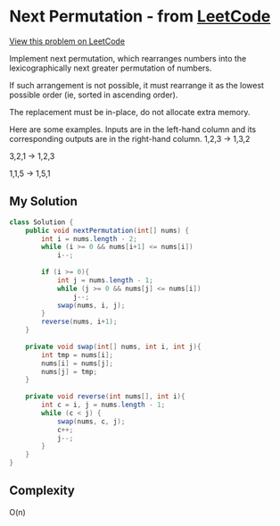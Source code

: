 # Next Permutation - from [LeetCode](https://leetcode.com)
[View this problem on LeetCode](https://leetcode.com/problems/next-permutation/description/)

Implement next permutation, which rearranges numbers into the lexicographically next greater permutation of numbers.

If such arrangement is not possible, it must rearrange it as the lowest possible order (ie, sorted in ascending order).

The replacement must be in-place, do not allocate extra memory.

Here are some examples. Inputs are in the left-hand column and its corresponding outputs are in the right-hand column.
1,2,3 → 1,3,2

3,2,1 → 1,2,3

1,1,5 → 1,5,1

## My Solution
```java
class Solution {
    public void nextPermutation(int[] nums) {
        int i = nums.length - 2;
        while (i >= 0 && nums[i+1] <= nums[i])
            i--;
        
        if (i >= 0){
            int j = nums.length - 1;
            while (j >= 0 && nums[j] <= nums[i])
                j--;
            swap(nums, i, j);
        }
        reverse(nums, i+1);
    }
    
    private void swap(int[] nums, int i, int j){
        int tmp = nums[i];
        nums[i] = nums[j];
        nums[j] = tmp;
    }
    
    private void reverse(int nums[], int i){
        int c = i, j = nums.length - 1;
        while (c < j) {
            swap(nums, c, j);
            c++;
            j--;
        }
    }
}
```

## Complexity
O(n)